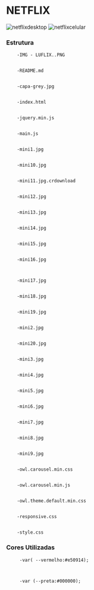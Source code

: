 # NETFLIX

![netflixdesktop](https://user-images.githubusercontent.com/81788948/115934570-b2021600-a467-11eb-9b05-3b4be65ad42e.png)
![netflixcelular](https://user-images.githubusercontent.com/81788948/115934584-ba5a5100-a467-11eb-96fb-4a2823c89d41.png)




### Estrutura

        -IMG - LUFLIX..PNG


        -README.md


        -capa-grey.jpg


        -index.html


        -jquery.min.js


        -main.js


        -mini1.jpg


        -mini10.jpg


        -mini11.jpg.crdownload


        -mini12.jpg


        -mini13.jpg


        -mini14.jpg


        -mini15.jpg


        -mini16.jpg



        -mini17.jpg


        -mini18.jpg


        -mini19.jpg


        -mini2.jpg


        -mini20.jpg


        -mini3.jpg


        -mini4.jpg


        -mini5.jpg


        -mini6.jpg


        -mini7.jpg


        -mini8.jpg


        -mini9.jpg


        -owl.carousel.min.css


        -owl.carousel.min.js


        -owl.theme.default.min.css


        -responsive.css


        -style.css

### Cores Utilizadas

         -var( --vermelho:#e50914);



         -var (--preta:#000000);
